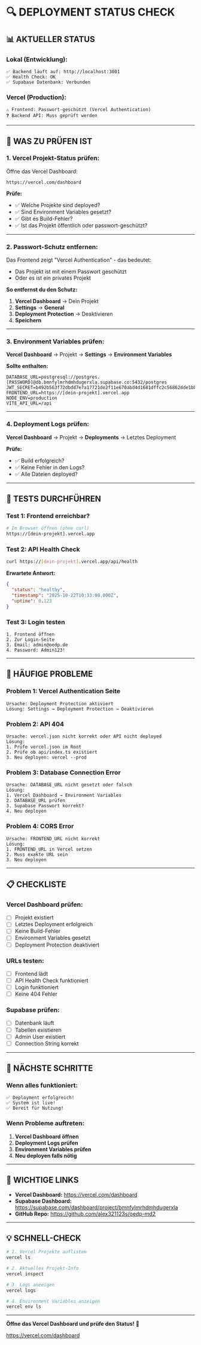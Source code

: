 # 🔍 DEPLOYMENT STATUS CHECK

## 📊 AKTUELLER STATUS

### **Lokal (Entwicklung):**
```
✅ Backend läuft auf: http://localhost:3001
✅ Health Check: OK
✅ Supabase Datenbank: Verbunden
```

### **Vercel (Production):**
```
⚠️ Frontend: Passwort-geschützt (Vercel Authentication)
❓ Backend API: Muss geprüft werden
```

---

## 🎯 WAS ZU PRÜFEN IST

### **1. Vercel Projekt-Status prüfen:**

Öffne das Vercel Dashboard:
```
https://vercel.com/dashboard
```

**Prüfe:**
- ✅ Welche Projekte sind deployed?
- ✅ Sind Environment Variables gesetzt?
- ✅ Gibt es Build-Fehler?
- ✅ Ist das Projekt öffentlich oder passwort-geschützt?

---

### **2. Passwort-Schutz entfernen:**

Das Frontend zeigt "Vercel Authentication" - das bedeutet:
- Das Projekt ist mit einem Passwort geschützt
- Oder es ist ein privates Projekt

**So entfernst du den Schutz:**

1. **Vercel Dashboard** → Dein Projekt
2. **Settings** → **General**
3. **Deployment Protection** → Deaktivieren
4. **Speichern**

---

### **3. Environment Variables prüfen:**

**Vercel Dashboard** → Projekt → **Settings** → **Environment Variables**

**Sollte enthalten:**
```
DATABASE_URL=postgresql://postgres.[PASSWORD]@db.bmnfylmrhdmhdugerxla.supabase.co:5432/postgres
JWT_SECRET=b492b563f72dbdd7e7a17721de2f11e670abd4d1681dffc2c56862dde1bb86b5
FRONTEND_URL=https://[dein-projekt].vercel.app
NODE_ENV=production
VITE_API_URL=/api
```

---

### **4. Deployment Logs prüfen:**

**Vercel Dashboard** → Projekt → **Deployments** → Letztes Deployment

**Prüfe:**
- ✅ Build erfolgreich?
- ✅ Keine Fehler in den Logs?
- ✅ Alle Dateien deployed?

---

## 🧪 TESTS DURCHFÜHREN

### **Test 1: Frontend erreichbar?**
```bash
# Im Browser öffnen (ohne curl)
https://[dein-projekt].vercel.app
```

### **Test 2: API Health Check**
```bash
curl https://[dein-projekt].vercel.app/api/health
```

**Erwartete Antwort:**
```json
{
  "status": "healthy",
  "timestamp": "2025-10-22T10:33:00.000Z",
  "uptime": 0.123
}
```

### **Test 3: Login testen**
```
1. Frontend öffnen
2. Zur Login-Seite
3. Email: admin@oedp.de
4. Password: Admin123!
```

---

## 🔧 HÄUFIGE PROBLEME

### **Problem 1: Vercel Authentication Seite**
```
Ursache: Deployment Protection aktiviert
Lösung: Settings → Deployment Protection → Deaktivieren
```

### **Problem 2: API 404**
```
Ursache: vercel.json nicht korrekt oder API nicht deployed
Lösung: 
1. Prüfe vercel.json im Root
2. Prüfe ob api/index.ts existiert
3. Neu deployen: vercel --prod
```

### **Problem 3: Database Connection Error**
```
Ursache: DATABASE_URL nicht gesetzt oder falsch
Lösung:
1. Vercel Dashboard → Environment Variables
2. DATABASE_URL prüfen
3. Supabase Passwort korrekt?
4. Neu deployen
```

### **Problem 4: CORS Error**
```
Ursache: FRONTEND_URL nicht korrekt
Lösung:
1. FRONTEND_URL in Vercel setzen
2. Muss exakte URL sein
3. Neu deployen
```

---

## 📋 CHECKLISTE

### **Vercel Dashboard prüfen:**
- [ ] Projekt existiert
- [ ] Letztes Deployment erfolgreich
- [ ] Keine Build-Fehler
- [ ] Environment Variables gesetzt
- [ ] Deployment Protection deaktiviert

### **URLs testen:**
- [ ] Frontend lädt
- [ ] API Health Check funktioniert
- [ ] Login funktioniert
- [ ] Keine 404 Fehler

### **Supabase prüfen:**
- [ ] Datenbank läuft
- [ ] Tabellen existieren
- [ ] Admin User existiert
- [ ] Connection String korrekt

---

## 🎯 NÄCHSTE SCHRITTE

### **Wenn alles funktioniert:**
```
✅ Deployment erfolgreich!
✅ System ist live!
✅ Bereit für Nutzung!
```

### **Wenn Probleme auftreten:**

1. **Vercel Dashboard öffnen**
2. **Deployment Logs prüfen**
3. **Environment Variables prüfen**
4. **Neu deployen falls nötig**

---

## 🔗 WICHTIGE LINKS

- **Vercel Dashboard:** https://vercel.com/dashboard
- **Supabase Dashboard:** https://supabase.com/dashboard/project/bmnfylmrhdmhdugerxla
- **GitHub Repo:** https://github.com/alex321123s/oedp-md2

---

## 💡 SCHNELL-CHECK

```bash
# 1. Vercel Projekte auflisten
vercel ls

# 2. Aktuelles Projekt-Info
vercel inspect

# 3. Logs anzeigen
vercel logs

# 4. Environment Variables anzeigen
vercel env ls
```

---

**Öffne das Vercel Dashboard und prüfe den Status!** 🚀

https://vercel.com/dashboard
